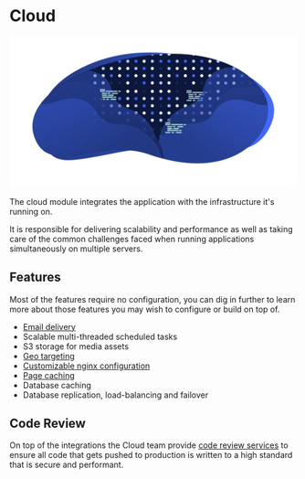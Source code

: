 # Cloud

![](./assets/banner-cloud.png)

The cloud module integrates the application with the infrastructure it's running on.

It is responsible for delivering scalability and performance as well as taking care of the common challenges faced when running applications simultaneously on multiple servers.

## Features

Most of the features require no configuration, you can dig in further to learn more about those features you may wish to configure or build on top of.

- [Email delivery](email-delivery.md)
- Scalable multi-threaded scheduled tasks
- S3 storage for media assets
- [Geo targeting](geo-targeting.md)
- [Customizable nginx configuration](nginx-configuration.md)
- [Page caching](page-caching.md)
- Database caching
- Database replication, load-balancing and failover

## Code Review

On top of the integrations the Cloud team provide [code review services](docs://guides/code-review/) to ensure all code that gets pushed to production is written to a high standard that is secure and performant.
